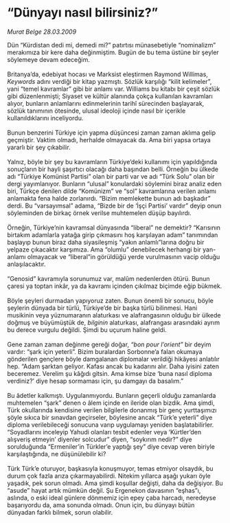 # “Dünyayı nasıl bilirsiniz?”

*Murat Belge 28.03.2009*

<div class="taraf_structure_2col_1zq">
<div class="margen_n">



 <p>Dün “Kürdistan dedi mi, demedi mi?” patırtısı münasebetiyle “nominalizm” merakımıza bir kere daha değinmiştim. Bugün de bu tema üstüne bir şeyler söylemeye devam edeceğim. <br/><br/>Britanya’da, edebiyat hocası ve Marksist eleştirmen Raymond Willimas, <i>Keywords </i>adını verdiği bir kitap yazmıştı. Sözlük karşılığı “kilit kelimeler”, yani “temel kavramlar” gibi bir anlamı var. Williams bu kitabı bir çeşit sözlük gibi düzenlenmişti; Siyaset ve kültür alanında çokça kullanılan kavramları alıyor, bunların anlamlarını edinmelerinin tarihî sürecinden başlayarak, sözlük tanımının ötesinde, ulusal ideoloji içinde nasıl bir içerikle kullanıldıklarını inceliyordu. <br/><br/>Bunun benzerini Türkiye için yapma düşüncesi zaman zaman aklıma gelip geçmiştir. Vaktim olmadı, herhalde olmayacak da. Ama biri yapsa ortaya yararlı bir şey çıkabilir. <br/><br/>Yalnız, böyle bir şey bu kavramların Türkiye’deki kullanımı için yapıldığında sonuçların bir hayli şaşırtıcı olacağı daha başından belli. Örneğin bu ülkede adı “Türkiye Komünist Partisi” olan bir parti var ve adı “Türk Solu” olan bir dergi yayımlanıyor. Bunların “ulusal” konulardaki söylemini biraz analiz eden biri, Türkçe denilen dilde “Komünizm” ve “sol” kavramlarına verilen anlamı anlamakta fena halde zorlanırdı. “Bizim memlekette bunun adı başkadır” derdi. Bu “varsayımsal” adama, “Bizde bir de ‘İşçi Partisi’ vardır” deyip onun söyleminden de birkaç örnek verilse muhtemelen düşüp bayılırdı. <br/><br/>Örneğin, Türkiye’nin kavramsal dünyasında “liberal” ne demektir? “Karısının birtakım adamlarla yatağa girip çıkmasını hoş karşılayan adam” tanımından başlayıp bunun biraz daha siyasileşmiş “yakın anlamlı”larına doğru bir yelpaze çıkacaktır karşımıza. Ama “olumlu” denebilecek herhangi bir yan-anlamı olmayacak ve “liberal”in görüldüğü yerde vurulmasının vacip olduğu anlaşılacaktır. <br/><br/>“Genosid” kavramıyla sorunumuz var, malûm nedenlerden ötürü. Bunun çaresi ya toptan inkâr, ya da kavramı içinden çıkılmaz biçimde eğip bükmek. <br/><br/>Böyle şeyleri durmadan yapıyoruz zaten. Bunun önemli bir sonucu, böyle şeylerin dünyada bir türlü, Türkiye’de bir başka türlü bilinmesi. Hani musikinin veya yüznumaranın alaturkası ve alafrangasının olduğu bir ülkede doğmuş ve büyümüştük de, <i>bilginin</i> alaturkası, alafrangası arasındaki ayrım bu derece vurgulu değildi. Şimdi bu uçurum haline geldi. <br/><br/>Gene zaman zaman değinme gereği doğar, <i>“bon pour l’orient”</i> bir deyim vardır: “şark için yeterli”. Bizim buralardan Sorbonne’a falan okumaya gönderilen gençlere böyle damgalanan diplomalar verildiği hikâyesi anlatılır hep. “Adam şarktan geliyor. Kafası ancak bu kadarını alır. Daha iyisini zaten beceremez. Verelim şu kâğıdı gitsin. Ama kimse bize ‘buna nasıl diploma verdiniz?’ diye hesap sormaması için, şu damgayı da basalım.” <br/><br/>Bu âdetler kalkmıştı. Uygulanmıyordu. Bunların geçerli olduğu zamanlarda muhtemelen “şark” denen o âlem içinde en ileride olan bizdik. Ama şimdi, Türk okullarında kendisine verilen bilgilerle donanmış bir genç yurttaşımızı şöyle sıkıca bir sınavdan geçirseler, böylesine ancak “Türk’e yeterli” diye diploma verilebileceği sonucuna varıp uygulamayı yeniden başlatabilirler. “Soyadlarını inceleyip Yahudi olanları tesbit edenler veya ‘Kürtler’den alışveriş etmeyin’ diyenler solcudur” diyen, “soykırım nedir?” diye sorulduğunda “Ermeniler’in Türkler’e yaptığı şey” diye cevap veren biriyle karşılaştığında, ne düşünülebilir ki? <br/><br/>Türk Türk’e oturuyor, başkasıyla konuşmuyor, temas etmiyor olsaydık, bu durum çok fazla arıza çıkarmayabilirdi. Nitekim yıllarca aşağı yukarı öyle yaşadık, pek sorun olmadı. Ama şimdi koşullar değişti, daha da değişiyor. Bu “asude” hayat artık mümkün değil. Şu Ergenekon davasının “eşhas”ı, aslında, o eski ideal günlere dönmemiz için epey çaba harcadı, neredeyse başarıyordu da, ama sonunda olmadı. Onun için, bu dünyayı bütün dünyadan farklı bilmek, sorun olabilir.</p>

<br/>


<div id="taraf_not">
</div>

</div>


</div>
